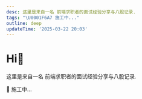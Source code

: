 ```yaml
---
desc: 这里是来自一名 前端求职者的面试经验分享与八股记录.
tags: "\U0001F6A7 施工中..."
outline: deep
updateTime: '2025-03-22 20:03'
---
```


# Hi👋

这里是来自一名 前端求职者的面试经验分享与八股记录.

🚧 施工中...
